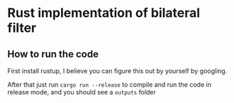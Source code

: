 # Rust implementation of bilateral filter

## How to run the code

First install rustup, I believe you can figure this out by yourself by googling.

After that just run `cargo run --release` to compile and run the code in release mode,
and you should see a `outputs` folder
